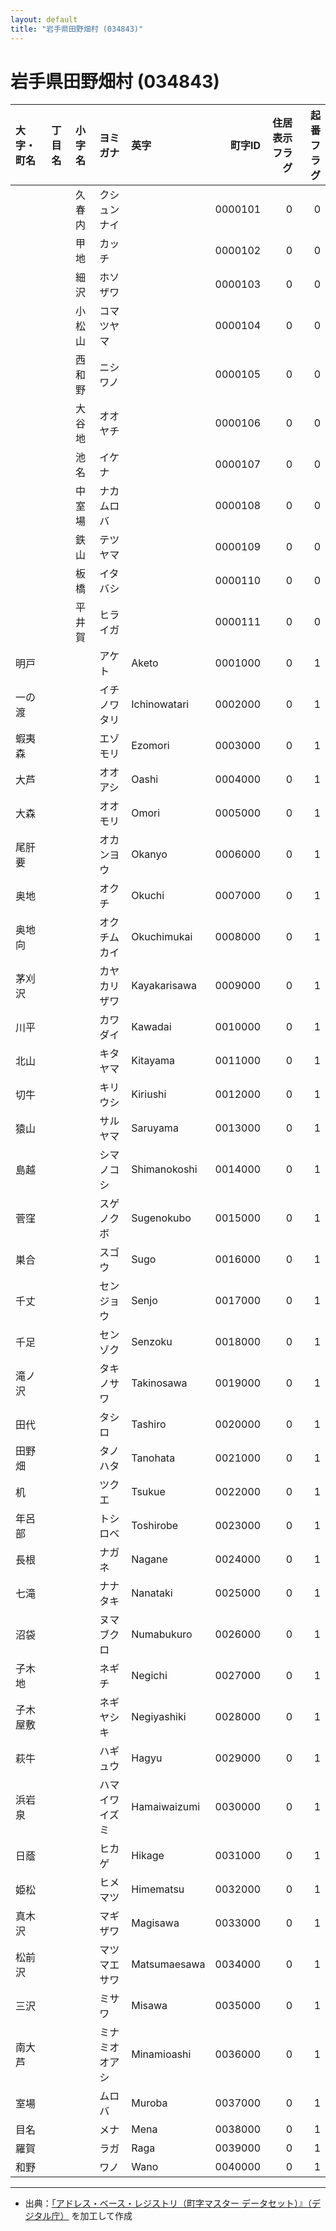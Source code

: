 ```yaml
---
layout: default
title: "岩手県田野畑村 (034843)"
---
```


# 岩手県田野畑村 (034843)

| 大字・町名 | 丁目名 | 小字名 | ヨミガナ | 英字 | 町字ID | 住居表示フラグ | 起番フラグ |
|:--------|:------|:------|:-----------------|:---------------------|--------:|----------:|--------:|
|  |  | 久春内 | クシュンナイ |  | 0000101 | 0 | 0 |
|  |  | 甲地 | カッチ |  | 0000102 | 0 | 0 |
|  |  | 細沢 | ホソザワ |  | 0000103 | 0 | 0 |
|  |  | 小松山 | コマツヤマ |  | 0000104 | 0 | 0 |
|  |  | 西和野 | ニシワノ |  | 0000105 | 0 | 0 |
|  |  | 大谷地 | オオヤチ |  | 0000106 | 0 | 0 |
|  |  | 池名 | イケナ |  | 0000107 | 0 | 0 |
|  |  | 中室場 | ナカムロバ |  | 0000108 | 0 | 0 |
|  |  | 鉄山 | テツヤマ |  | 0000109 | 0 | 0 |
|  |  | 板橋 | イタバシ |  | 0000110 | 0 | 0 |
|  |  | 平井賀 | ヒライガ |  | 0000111 | 0 | 0 |
| 明戸 |  |  | アケト | Aketo | 0001000 | 0 | 1 |
| 一の渡 |  |  | イチノワタリ | Ichinowatari | 0002000 | 0 | 1 |
| 蝦夷森 |  |  | エゾモリ | Ezomori | 0003000 | 0 | 1 |
| 大芦 |  |  | オオアシ | Oashi | 0004000 | 0 | 1 |
| 大森 |  |  | オオモリ | Omori | 0005000 | 0 | 1 |
| 尾肝要 |  |  | オカンヨウ | Okanyo | 0006000 | 0 | 1 |
| 奥地 |  |  | オクチ | Okuchi | 0007000 | 0 | 1 |
| 奥地向 |  |  | オクチムカイ | Okuchimukai | 0008000 | 0 | 1 |
| 茅刈沢 |  |  | カヤカリザワ | Kayakarisawa | 0009000 | 0 | 1 |
| 川平 |  |  | カワダイ | Kawadai | 0010000 | 0 | 1 |
| 北山 |  |  | キタヤマ | Kitayama | 0011000 | 0 | 1 |
| 切牛 |  |  | キリウシ | Kiriushi | 0012000 | 0 | 1 |
| 猿山 |  |  | サルヤマ | Saruyama | 0013000 | 0 | 1 |
| 島越 |  |  | シマノコシ | Shimanokoshi | 0014000 | 0 | 1 |
| 菅窪 |  |  | スゲノクボ | Sugenokubo | 0015000 | 0 | 1 |
| 巣合 |  |  | スゴウ | Sugo | 0016000 | 0 | 1 |
| 千丈 |  |  | センジョウ | Senjo | 0017000 | 0 | 1 |
| 千足 |  |  | センゾク | Senzoku | 0018000 | 0 | 1 |
| 滝ノ沢 |  |  | タキノサワ | Takinosawa | 0019000 | 0 | 1 |
| 田代 |  |  | タシロ | Tashiro | 0020000 | 0 | 1 |
| 田野畑 |  |  | タノハタ | Tanohata | 0021000 | 0 | 1 |
| 机 |  |  | ツクエ | Tsukue | 0022000 | 0 | 1 |
| 年呂部 |  |  | トシロベ | Toshirobe | 0023000 | 0 | 1 |
| 長根 |  |  | ナガネ | Nagane | 0024000 | 0 | 1 |
| 七滝 |  |  | ナナタキ | Nanataki | 0025000 | 0 | 1 |
| 沼袋 |  |  | ヌマブクロ | Numabukuro | 0026000 | 0 | 1 |
| 子木地 |  |  | ネギチ | Negichi | 0027000 | 0 | 1 |
| 子木屋敷 |  |  | ネギヤシキ | Negiyashiki | 0028000 | 0 | 1 |
| 萩牛 |  |  | ハギュウ | Hagyu | 0029000 | 0 | 1 |
| 浜岩泉 |  |  | ハマイワイズミ | Hamaiwaizumi | 0030000 | 0 | 1 |
| 日蔭 |  |  | ヒカゲ | Hikage | 0031000 | 0 | 1 |
| 姫松 |  |  | ヒメマツ | Himematsu | 0032000 | 0 | 1 |
| 真木沢 |  |  | マギザワ | Magisawa | 0033000 | 0 | 1 |
| 松前沢 |  |  | マツマエサワ | Matsumaesawa | 0034000 | 0 | 1 |
| 三沢 |  |  | ミサワ | Misawa | 0035000 | 0 | 1 |
| 南大芦 |  |  | ミナミオオアシ | Minamioashi | 0036000 | 0 | 1 |
| 室場 |  |  | ムロバ | Muroba | 0037000 | 0 | 1 |
| 目名 |  |  | メナ | Mena | 0038000 | 0 | 1 |
| 羅賀 |  |  | ラガ | Raga | 0039000 | 0 | 1 |
| 和野 |  |  | ワノ | Wano | 0040000 | 0 | 1 |

---

- 出典：[「アドレス・ベース・レジストリ（町字マスター データセット）』（デジタル庁）](https://www.digital.go.jp/policies/base_registry_address/) を加工して作成